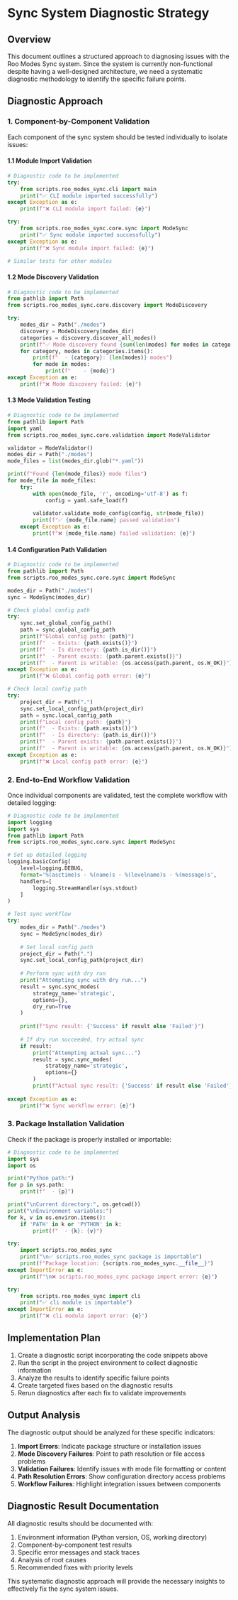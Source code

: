 # Sync System Diagnostic Strategy

## Overview

This document outlines a structured approach to diagnosing issues with the Roo Modes Sync system. Since the system is currently non-functional despite having a well-designed architecture, we need a systematic diagnostic methodology to identify the specific failure points.

## Diagnostic Approach

### 1. Component-by-Component Validation

Each component of the sync system should be tested individually to isolate issues:

#### 1.1 Module Import Validation

```python
# Diagnostic code to be implemented
try:
    from scripts.roo_modes_sync.cli import main
    print("✅ CLI module imported successfully")
except Exception as e:
    print(f"❌ CLI module import failed: {e}")

try:
    from scripts.roo_modes_sync.core.sync import ModeSync
    print("✅ Sync module imported successfully")
except Exception as e:
    print(f"❌ Sync module import failed: {e}")

# Similar tests for other modules
```

#### 1.2 Mode Discovery Validation

```python
# Diagnostic code to be implemented
from pathlib import Path
from scripts.roo_modes_sync.core.discovery import ModeDiscovery

try:
    modes_dir = Path("./modes")
    discovery = ModeDiscovery(modes_dir)
    categories = discovery.discover_all_modes()
    print(f"✅ Mode discovery found {sum(len(modes) for modes in categories.values())} modes")
    for category, modes in categories.items():
        print(f"  - {category}: {len(modes)} modes")
        for mode in modes:
            print(f"    - {mode}")
except Exception as e:
    print(f"❌ Mode discovery failed: {e}")
```

#### 1.3 Mode Validation Testing

```python
# Diagnostic code to be implemented
from pathlib import Path
import yaml
from scripts.roo_modes_sync.core.validation import ModeValidator

validator = ModeValidator()
modes_dir = Path("./modes")
mode_files = list(modes_dir.glob("*.yaml"))

print(f"Found {len(mode_files)} mode files")
for mode_file in mode_files:
    try:
        with open(mode_file, 'r', encoding='utf-8') as f:
            config = yaml.safe_load(f)
        
        validator.validate_mode_config(config, str(mode_file))
        print(f"✅ {mode_file.name} passed validation")
    except Exception as e:
        print(f"❌ {mode_file.name} failed validation: {e}")
```

#### 1.4 Configuration Path Validation

```python
# Diagnostic code to be implemented
from pathlib import Path
from scripts.roo_modes_sync.core.sync import ModeSync

modes_dir = Path("./modes")
sync = ModeSync(modes_dir)

# Check global config path
try:
    sync.set_global_config_path()
    path = sync.global_config_path
    print(f"Global config path: {path}")
    print(f"  - Exists: {path.exists()}")
    print(f"  - Is directory: {path.is_dir()}")
    print(f"  - Parent exists: {path.parent.exists()}")
    print(f"  - Parent is writable: {os.access(path.parent, os.W_OK)}")
except Exception as e:
    print(f"❌ Global config path error: {e}")

# Check local config path
try:
    project_dir = Path(".")
    sync.set_local_config_path(project_dir)
    path = sync.local_config_path
    print(f"Local config path: {path}")
    print(f"  - Exists: {path.exists()}")
    print(f"  - Is directory: {path.is_dir()}")
    print(f"  - Parent exists: {path.parent.exists()}")
    print(f"  - Parent is writable: {os.access(path.parent, os.W_OK)}")
except Exception as e:
    print(f"❌ Local config path error: {e}")
```

### 2. End-to-End Workflow Validation

Once individual components are validated, test the complete workflow with detailed logging:

```python
# Diagnostic code to be implemented
import logging
import sys
from pathlib import Path
from scripts.roo_modes_sync.core.sync import ModeSync

# Set up detailed logging
logging.basicConfig(
    level=logging.DEBUG,
    format='%(asctime)s - %(name)s - %(levelname)s - %(message)s',
    handlers=[
        logging.StreamHandler(sys.stdout)
    ]
)

# Test sync workflow
try:
    modes_dir = Path("./modes")
    sync = ModeSync(modes_dir)
    
    # Set local config path
    project_dir = Path(".")
    sync.set_local_config_path(project_dir)
    
    # Perform sync with dry run
    print("Attempting sync with dry run...")
    result = sync.sync_modes(
        strategy_name='strategic',
        options={},
        dry_run=True
    )
    
    print(f"Sync result: {'Success' if result else 'Failed'}")
    
    # If dry run succeeded, try actual sync
    if result:
        print("Attempting actual sync...")
        result = sync.sync_modes(
            strategy_name='strategic',
            options={}
        )
        print(f"Actual sync result: {'Success' if result else 'Failed'}")
        
except Exception as e:
    print(f"❌ Sync workflow error: {e}")
```

### 3. Package Installation Validation

Check if the package is properly installed or importable:

```python
# Diagnostic code to be implemented
import sys
import os

print("Python path:")
for p in sys.path:
    print(f"  - {p}")

print("\nCurrent directory:", os.getcwd())
print("\nEnvironment variables:")
for k, v in os.environ.items():
    if 'PATH' in k or 'PYTHON' in k:
        print(f"  - {k}: {v}")

try:
    import scripts.roo_modes_sync
    print("\n✅ scripts.roo_modes_sync package is importable")
    print(f"Package location: {scripts.roo_modes_sync.__file__}")
except ImportError as e:
    print(f"\n❌ scripts.roo_modes_sync package import error: {e}")

try:
    from scripts.roo_modes_sync import cli
    print("✅ cli module is importable")
except ImportError as e:
    print(f"❌ cli module import error: {e}")
```

## Implementation Plan

1. Create a diagnostic script incorporating the code snippets above
2. Run the script in the project environment to collect diagnostic information
3. Analyze the results to identify specific failure points
4. Create targeted fixes based on the diagnostic results
5. Rerun diagnostics after each fix to validate improvements

## Output Analysis

The diagnostic output should be analyzed for these specific indicators:

1. **Import Errors**: Indicate package structure or installation issues
2. **Mode Discovery Failures**: Point to path resolution or file access problems
3. **Validation Failures**: Identify issues with mode file formatting or content
4. **Path Resolution Errors**: Show configuration directory access problems
5. **Workflow Failures**: Highlight integration issues between components

## Diagnostic Result Documentation

All diagnostic results should be documented with:

1. Environment information (Python version, OS, working directory)
2. Component-by-component test results
3. Specific error messages and stack traces
4. Analysis of root causes
5. Recommended fixes with priority levels

This systematic diagnostic approach will provide the necessary insights to effectively fix the sync system issues.